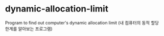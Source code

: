 # dynamic-allocation-limit
Program to find out computer's dynamic allocation limit (내 컴퓨터의 동적 할당 한계를 알아보는 프로그램)
